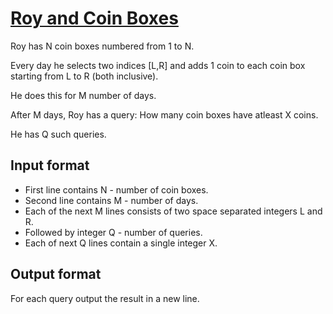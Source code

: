 # [Roy and Coin Boxes][link]

Roy has N coin boxes numbered from 1 to N.

Every day he selects two indices [L,R] and adds 1 coin to each coin box starting from L to R (both inclusive).

He does this for M number of days.

After M days, Roy has a query: How many coin boxes have atleast X coins.

He has Q such queries.

## Input format

- First line contains N - number of coin boxes.
- Second line contains M - number of days.
- Each of the next M lines consists of two space separated integers L and R.
- Followed by integer Q - number of queries.
- Each of next Q lines contain a single integer X.

## Output format

For each query output the result in a new line.

[link]: https://www.hackerearth.com/practice/algorithms/dynamic-programming/introduction-to-dynamic-programming-1/practice-problems/algorithm/roy-and-coin-boxes-1/
